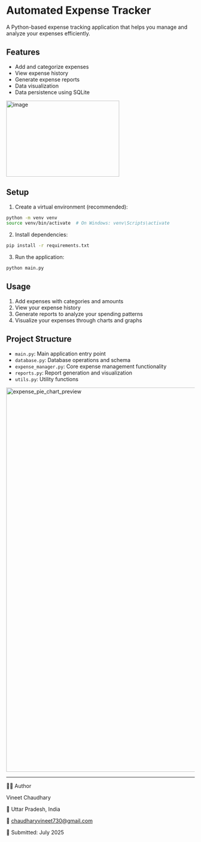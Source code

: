 # Automated Expense Tracker

A Python-based expense tracking application that helps you manage and analyze your expenses efficiently.

## Features

- Add and categorize expenses
- View expense history
- Generate expense reports
- Data visualization
- Data persistence using SQLite

<img width="302" height="203" alt="image" src="https://github.com/user-attachments/assets/0415075e-0922-4ffa-9afa-9169d6bbf61b" />


## Setup

1. Create a virtual environment (recommended):
```bash
python -m venv venv
source venv/bin/activate  # On Windows: venv\Scripts\activate
```

2. Install dependencies:
```bash
pip install -r requirements.txt
```

3. Run the application:
```bash
python main.py
```

## Usage

1. Add expenses with categories and amounts
2. View your expense history
3. Generate reports to analyze your spending patterns
4. Visualize your expenses through charts and graphs

## Project Structure

- `main.py`: Main application entry point
- `database.py`: Database operations and schema
- `expense_manager.py`: Core expense management functionality
- `reports.py`: Report generation and visualization
- `utils.py`: Utility functions

<img width="1280" height="1026" alt="expense_pie_chart_preview" src="https://github.com/user-attachments/assets/47681a01-c215-47d8-a490-ce52d962caf6" />


---
👨‍💻 Author

   Vineet Chaudhary

📍  Uttar Pradesh, India

📧 chaudharyvineet730@gmail.com

📅 Submitted: July 2025
